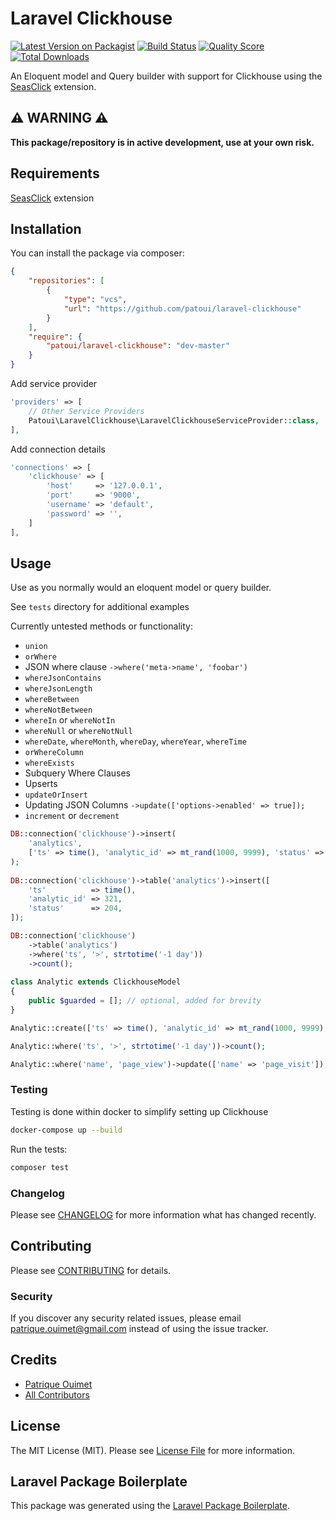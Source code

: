 # Laravel Clickhouse

[![Latest Version on Packagist](https://img.shields.io/packagist/v/patoui/laravel-clickhouse.svg?style=flat-square)](https://packagist.org/packages/patoui/laravel-clickhouse)
[![Build Status](https://img.shields.io/travis/patoui/laravel-clickhouse/master.svg?style=flat-square)](https://travis-ci.org/patoui/laravel-clickhouse)
[![Quality Score](https://img.shields.io/scrutinizer/g/patoui/laravel-clickhouse.svg?style=flat-square)](https://scrutinizer-ci.com/g/patoui/laravel-clickhouse)
[![Total Downloads](https://img.shields.io/packagist/dt/patoui/laravel-clickhouse.svg?style=flat-square)](https://packagist.org/packages/patoui/laravel-clickhouse)

An Eloquent model and Query builder with support for Clickhouse using the [SeasClick](https://github.com/seasx/seasclick) extension.

## ⚠️ WARNING ⚠️

**This package/repository is in active development, use at your own risk.**

## Requirements

[SeasClick](https://github.com/seasx/seasclick) extension 

## Installation

You can install the package via composer:

```json
{
    "repositories": [
        {
            "type": "vcs",
            "url": "https://github.com/patoui/laravel-clickhouse"
        }
    ],
    "require": {
        "patoui/laravel-clickhouse": "dev-master"
    }
}
```

Add service provider

``` php
'providers' => [
    // Other Service Providers
    Patoui\LaravelClickhouse\LaravelClickhouseServiceProvider::class,
],
```

Add connection details

```php
'connections' => [
    'clickhouse' => [
        'host'     => '127.0.0.1',
        'port'     => '9000',
        'username' => 'default',
        'password' => '',
    ]
],
```

## Usage

Use as you normally would an eloquent model or query builder.

See `tests` directory for additional examples

Currently untested methods or functionality:

- `union`
- `orWhere`
- JSON where clause `->where('meta->name', 'foobar')`
- `whereJsonContains`
- `whereJsonLength`
- `whereBetween`
- `whereNotBetween`
- `whereIn` or `whereNotIn`
- `whereNull` or `whereNotNull`
- `whereDate`, `whereMonth`, `whereDay`, `whereYear`, `whereTime`
- `orWhereColumn`
- `whereExists`
- Subquery Where Clauses
- Upserts
- `updateOrInsert`
- Updating JSON Columns `->update(['options->enabled' => true]);`
- `increment` or `decrement`

```php
DB::connection('clickhouse')->insert(
    'analytics',
    ['ts' => time(), 'analytic_id' => mt_rand(1000, 9999), 'status' => mt_rand(200, 599)]
);
        
DB::connection('clickhouse')->table('analytics')->insert([
    'ts'          => time(),
    'analytic_id' => 321,
    'status'      => 204,
]);

DB::connection('clickhouse')
    ->table('analytics')
    ->where('ts', '>', strtotime('-1 day'))
    ->count();
    
class Analytic extends ClickhouseModel
{
    public $guarded = []; // optional, added for brevity
}

Analytic::create(['ts' => time(), 'analytic_id' => mt_rand(1000, 9999), 'status' => 204, 'name' => 'page_view']);

Analytic::where('ts', '>', strtotime('-1 day'))->count();

Analytic::where('name', 'page_view')->update(['name' => 'page_visit']);
```

### Testing

Testing is done within docker to simplify setting up Clickhouse

```bash
docker-compose up --build
```

Run the tests:

```bash
composer test
```

### Changelog

Please see [CHANGELOG](CHANGELOG.md) for more information what has changed recently.

## Contributing

Please see [CONTRIBUTING](CONTRIBUTING.md) for details.

### Security

If you discover any security related issues, please email patrique.ouimet@gmail.com instead of using the issue tracker.

## Credits

- [Patrique Ouimet](https://github.com/patoui)
- [All Contributors](../../contributors)

## License

The MIT License (MIT). Please see [License File](LICENSE.md) for more information.

## Laravel Package Boilerplate

This package was generated using the [Laravel Package Boilerplate](https://laravelpackageboilerplate.com).
